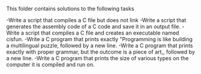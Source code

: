 This folder contains solutions to the following tasks

-Write a script that compiles a C file but does not link
-Write a script that generates the assembly code of a C code and save it in an output file.
-Write a script that compiles a C file and creates an executable named cisfun.
-Write a C program that prints exactly "Programming is like building a multilingual puzzle, followed by a new line.
-Write a C program that prints exactly with proper grammar, but the outcome is a piece of art,, followed by a new line.
-Write a C program that prints the size of various types on the computer it is compiled and run on.

